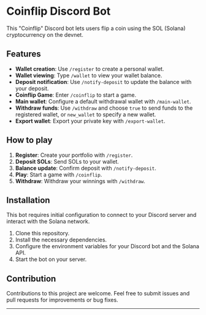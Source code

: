 # Coinflip Discord Bot

This "Coinflip" Discord bot lets users flip a coin using the SOL (Solana) cryptocurrency on the devnet.

## Features

- **Wallet creation**: Use `/register` to create a personal wallet.
- **Wallet viewing**: Type `/wallet` to view your wallet balance.
- **Deposit notification**: Use `/notify-deposit` to update the balance with your deposit.
- **Coinflip Game**: Enter `/coinflip` to start a game.
- **Main wallet**: Configure a default withdrawal wallet with `/main-wallet`.
- **Withdraw funds**: Use `/withdraw` and choose `true` to send funds to the registered wallet, or `new_wallet` to specify a new wallet.
- **Export wallet**: Export your private key with `/export-wallet`.

## How to play

1. **Register**: Create your portfolio with `/register`.
2. **Deposit SOLs**: Send SOLs to your wallet.
3. **Balance update**: Confirm deposit with `/notify-deposit`.
4. **Play**: Start a game with `/coinflip`.
5. **Withdraw**: Withdraw your winnings with `/withdraw`.

## Installation

This bot requires initial configuration to connect to your Discord server and interact with the Solana network.

1. Clone this repository.
2. Install the necessary dependencies.
3. Configure the environment variables for your Discord bot and the Solana API.
4. Start the bot on your server.

## Contribution

Contributions to this project are welcome. Feel free to submit issues and pull requests for improvements or bug fixes.

---
